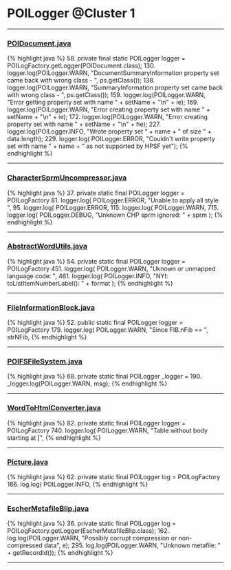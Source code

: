# POILogger @Cluster 1

***

### [POIDocument.java](https://searchcode.com/codesearch/view/97383067/)
{% highlight java %}
58. private final static POILogger logger = POILogFactory.getLogger(POIDocument.class);
130.     logger.log(POILogger.WARN, "DocumentSummaryInformation property set came back with wrong class - ", ps.getClass());
138.     logger.log(POILogger.WARN, "SummaryInformation property set came back with wrong class - ", ps.getClass());
159.       logger.log(POILogger.WARN, "Error getting property set with name " + setName + "\n" + ie);
169.       logger.log(POILogger.WARN, "Error creating property set with name " + setName + "\n" + ie);
172.       logger.log(POILogger.WARN, "Error creating property set with name " + setName + "\n" + he);
227.     logger.log(POILogger.INFO, "Wrote property set " + name + " of size " + data.length);
229.     logger.log( POILogger.ERROR, "Couldn't write property set with name " + name + " as not supported by HPSF yet");
{% endhighlight %}

***

### [CharacterSprmUncompressor.java](https://searchcode.com/codesearch/view/97384370/)
{% highlight java %}
37. private static final POILogger logger = POILogFactory
81.             logger.log( POILogger.ERROR, "Unable to apply all style ",
95.         logger.log( POILogger.ERROR,
115.                 logger.log( POILogger.WARN,
715.       logger.log( POILogger.DEBUG, "Unknown CHP sprm ignored: " + sprm );
{% endhighlight %}

***

### [AbstractWordUtils.java](https://searchcode.com/codesearch/view/97383984/)
{% highlight java %}
54. private static final POILogger logger = POILogFactory
451.         logger.log( POILogger.WARN, "Uknown or unmapped language code: ",
461.       logger.log( POILogger.INFO, "NYI: toListItemNumberLabel(): " + format );
{% endhighlight %}

***

### [FileInformationBlock.java](https://searchcode.com/codesearch/view/97384033/)
{% highlight java %}
52. public static final POILogger logger = POILogFactory
179.     logger.log( POILogger.WARN, "Since FIB.nFib == ", strNFib,
{% endhighlight %}

***

### [POIFSFileSystem.java](https://searchcode.com/codesearch/view/97397929/)
{% highlight java %}
68. private static final POILogger _logger =
190.           _logger.log(POILogger.WARN, msg);
{% endhighlight %}

***

### [WordToHtmlConverter.java](https://searchcode.com/codesearch/view/97383966/)
{% highlight java %}
82. private static final POILogger logger = POILogFactory
740.         logger.log( POILogger.WARN, "Table without body starting at [",
{% endhighlight %}

***

### [Picture.java](https://searchcode.com/codesearch/view/97384428/)
{% highlight java %}
62. private static final POILogger log = POILogFactory
186.             log.log( POILogger.INFO,
{% endhighlight %}

***

### [EscherMetafileBlip.java](https://searchcode.com/codesearch/view/97383934/)
{% highlight java %}
36. private static final POILogger log = POILogFactory.getLogger(EscherMetafileBlip.class);
162.         log.log(POILogger.WARN, "Possibly corrupt compression or non-compressed data", e);
295.     log.log(POILogger.WARN, "Unknown metafile: " + getRecordId());
{% endhighlight %}

***

